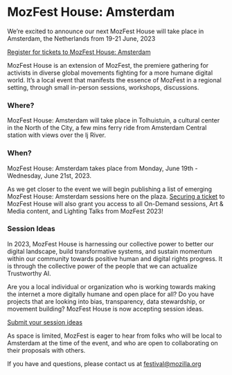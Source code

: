 # MozFest House: Amsterdam

We’re excited to announce our next MozFest House will take place in Amsterdam, the Netherlands from 19-21 June, 2023

[Register for tickets to MozFest House: Amsterdam](https://www.mozillafestival.org/house)

MozFest House is an extension of MozFest, the premiere gathering for activists in diverse global movements fighting for a more humane digital world. It’s a local event that manifests the essence of MozFest in a regional setting, through small in-person sessions, workshops, discussions.

### Where?

MozFest House: Amsterdam will take place in Tolhuistuin, a cultural center in the North of the City, a few mins ferry ride from Amsterdam Central station with views over the Ij River.

### When?

MozFest House: Amsterdam takes place from Monday, June 19th - Wednesday, June 21st, 2023.

As we get closer to the event we will begin publishing a list of emerging MozFest House: Amsterdam sessions here on the plaza. [Securing a ticket](https://www.mozillafestival.org/house) to MozFest House will also grant you access to all On-Demand sessions, Art & Media content, and Lighting Talks from MozFest 2023!

### Session Ideas

In 2023, MozFest House is harnessing our collective power to better our digital landscape, build transformative systems, and sustain momentum within our community towards positive human and digital rights progress. It is through the collective power of the people that we can actualize Trustworthy AI.

Are you a local individual or organization who is working towards making the internet a more digitally humane and open place for all? Do you have projects that are looking into bias, transparency, data stewardship, or movement building? MozFest House is now accepting session ideas.

[Submit your session ideas](https://www.pretalx.com/mozilla-festival-2023/cfp)

As space is limited, MozFest is eager to hear from folks who will be local to Amsterdam at the time of the event, and who are open to collaborating on their proposals with others.

If you have and questions, please contact us at [festival@mozilla.org](mailto:festival@mozilla.org)

